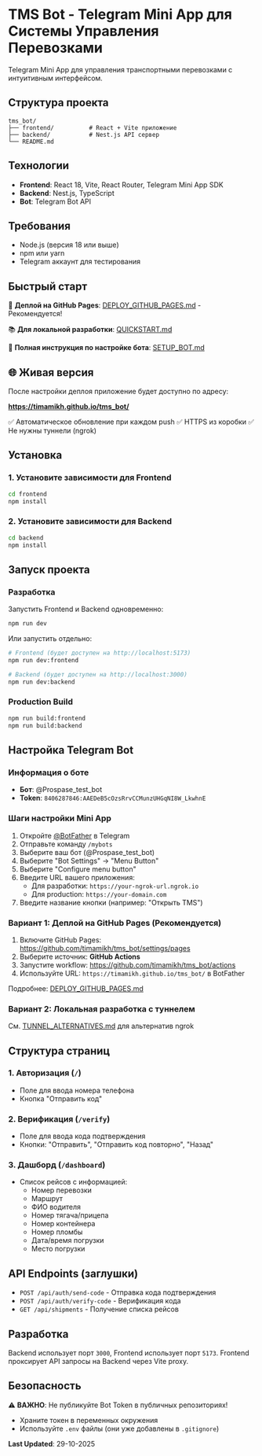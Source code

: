 # TMS Bot - Telegram Mini App для Системы Управления Перевозками

Telegram Mini App для управления транспортными перевозками с интуитивным интерфейсом.

## Структура проекта

```
tms_bot/
├── frontend/          # React + Vite приложение
├── backend/           # Nest.js API сервер
└── README.md
```

## Технологии

- **Frontend**: React 18, Vite, React Router, Telegram Mini App SDK
- **Backend**: Nest.js, TypeScript
- **Bot**: Telegram Bot API

## Требования

- Node.js (версия 18 или выше)
- npm или yarn
- Telegram аккаунт для тестирования

## Быстрый старт

🚀 **Деплой на GitHub Pages**: [DEPLOY_GITHUB_PAGES.md](./DEPLOY_GITHUB_PAGES.md) - Рекомендуется!

📚 **Для локальной разработки**: [QUICKSTART.md](./QUICKSTART.md)

📖 **Полная инструкция по настройке бота**: [SETUP_BOT.md](./SETUP_BOT.md)

## 🌐 Живая версия

После настройки деплоя приложение будет доступно по адресу:

**https://timamikh.github.io/tms_bot/**

✅ Автоматическое обновление при каждом push
✅ HTTPS из коробки
✅ Не нужны туннели (ngrok)

## Установка

### 1. Установите зависимости для Frontend

```bash
cd frontend
npm install
```

### 2. Установите зависимости для Backend

```bash
cd backend
npm install
```

## Запуск проекта

### Разработка

Запустить Frontend и Backend одновременно:

```bash
npm run dev
```

Или запустить отдельно:

```bash
# Frontend (будет доступен на http://localhost:5173)
npm run dev:frontend

# Backend (будет доступен на http://localhost:3000)
npm run dev:backend
```

### Production Build

```bash
npm run build:frontend
npm run build:backend
```

## Настройка Telegram Bot

### Информация о боте

- **Бот**: @Prospase_test_bot
- **Token**: `8406287846:AAEDeB5cOzsRrvCCMunzUHGqNI8W_LkwhnE`

### Шаги настройки Mini App

1. Откройте [@BotFather](https://t.me/BotFather) в Telegram
2. Отправьте команду `/mybots`
3. Выберите ваш бот (@Prospase_test_bot)
4. Выберите "Bot Settings" → "Menu Button"
5. Выберите "Configure menu button"
6. Введите URL вашего приложения:
   - Для разработки: `https://your-ngrok-url.ngrok.io`
   - Для production: `https://your-domain.com`
7. Введите название кнопки (например: "Открыть TMS")

### Вариант 1: Деплой на GitHub Pages (Рекомендуется)

1. Включите GitHub Pages: https://github.com/timamikh/tms_bot/settings/pages
2. Выберите источник: **GitHub Actions**
3. Запустите workflow: https://github.com/timamikh/tms_bot/actions
4. Используйте URL: `https://timamikh.github.io/tms_bot/` в BotFather

Подробнее: [DEPLOY_GITHUB_PAGES.md](./DEPLOY_GITHUB_PAGES.md)

### Вариант 2: Локальная разработка с туннелем

См. [TUNNEL_ALTERNATIVES.md](./TUNNEL_ALTERNATIVES.md) для альтернатив ngrok

## Структура страниц

### 1. Авторизация (`/`)
- Поле для ввода номера телефона
- Кнопка "Отправить код"

### 2. Верификация (`/verify`)
- Поле для ввода кода подтверждения
- Кнопки: "Отправить", "Отправить код повторно", "Назад"

### 3. Дашборд (`/dashboard`)
- Список рейсов с информацией:
  - Номер перевозки
  - Маршрут
  - ФИО водителя
  - Номер тягача/прицепа
  - Номер контейнера
  - Номер пломбы
  - Дата/время погрузки
  - Место погрузки

## API Endpoints (заглушки)

- `POST /api/auth/send-code` - Отправка кода подтверждения
- `POST /api/auth/verify-code` - Верификация кода
- `GET /api/shipments` - Получение списка рейсов

## Разработка

Backend использует порт `3000`, Frontend использует порт `5173`.
Frontend проксирует API запросы на Backend через Vite proxy.

## Безопасность

⚠️ **ВАЖНО**: Не публикуйте Bot Token в публичных репозиториях!
- Храните токен в переменных окружения
- Используйте `.env` файлы (они уже добавлены в `.gitignore`)

**Last Updated**: 29-10-2025

